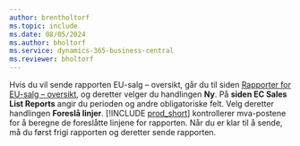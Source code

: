 ```yaml
---
author: brentholtorf
ms.topic: include
ms.date: 08/05/2024
ms.author: bholtorf
ms.service: dynamics-365-business-central
ms.reviewer: bholtorf
---
```


Hvis du vil sende rapporten EU-salg – oversikt, går du til siden [Rapporter for EU-salg – oversikt](https://businesscentral.dynamics.com?page=321), og deretter velger du handlingen **Ny**. På **siden EC Sales List Reports** angir du perioden og andre obligatoriske felt. Velg deretter handlingen **Foreslå linjer**. [!INCLUDE [prod_short](../includes/prod_short.md)] kontrollerer mva-postene for å beregne de foreslåtte linjene for rapporten. Når du er klar til å sende, må du først frigi rapporten og deretter sende rapporten.
